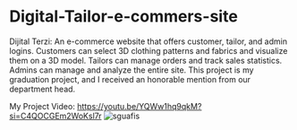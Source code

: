 # Digital-Tailor-e-commers-site
Dijital Terzi: An e-commerce website that offers customer, tailor, and admin logins. Customers can select 3D clothing patterns and fabrics and visualize them on a 3D model. Tailors can manage orders and track sales statistics. Admins can manage and analyze the entire site. This project is my graduation project, and I received an honorable mention from our department head.

My Project Video: https://youtu.be/YQWw1hq9qkM?si=C4QOCGEm2WoKsl7r 
![sguafis](https://github.com/sudeguluzum/Digital-Tailor-e-commers-site/assets/128133604/c9948dab-026f-4037-9c1a-b28228df7183)

